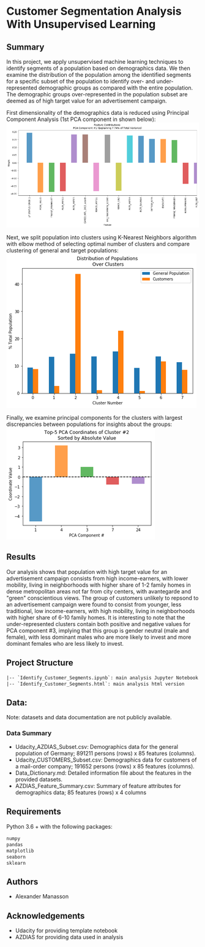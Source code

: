 # Customer Segmentation Analysis With Unsupervised Learning

## Summary
In this project, we apply unsupervised machine learning techniques to identify segments of a population based on demographics data. We then examine the distribution of the population among the identified segments for a specific subset of the population to identify over- and under-represented demographic groups as compared with the entire population. The demographic groups over-represented in the population subset are deemed as of high target value for an advertisement campaign.

First dimensionality of the demographics data is reduced using Principal Component Analysis (1st PCA component in shown below):
![](resources/pca1.png?raw=true)

Next, we split population into clusters using K-Nearest Neighbors algorithm with elbow method of selecting optimal number of clusters and compare clustering of general and target populations:
![](resources/clusters.png?raw=true)

Finally, we examine principal components for the clusters with largest discrepancies between populations for insights about the groups:
![](resources/top_pca_cluster2.png?raw=true)

## Results
Our analysis shows that population with high target value for an advertisement campaign consists from high income-earners, with lower mobility, living in neighborhoods with higher share of 1-2 family homes in dense metropolitan areas not far from city centers, with avantegarde and "green" conscientious views. The group of customers unlikely to repsond to an advertisement campaign were found to consist from younger, less traditional, low income-earners, with high mobility, living in neighborhoods with higher share of 6-10 family homes. It is interesting to note that the under-represented clusters contain both positive and negative values for PCA component #3, implying that this group is gender neutral (male and female), with less dominant males who are more likely to invest and more dominant females who are less likely to invest.

## Project Structure
```
|-- `Identify_Customer_Segments.ipynb`: main analysis Jupyter Notebook
|-- `Identify_Customer_Segments.html`: main analysis html version
```

## Data:
Note: datasets and data documentation are not publicly available.
### Data Summary
  - Udacity_AZDIAS_Subset.csv: Demographics data for the general population of Germany; 891211 persons (rows) x 85 features (columns).
  - Udacity_CUSTOMERS_Subset.csv: Demographics data for customers of a mail-order company; 191652 persons (rows) x 85 features (columns).
  - Data_Dictionary.md: Detailed information file about the features in the provided datasets.
  - AZDIAS_Feature_Summary.csv: Summary of feature attributes for demographics data; 85 features (rows) x 4 columns

## Requirements
Python 3.6 + with the following packages:
```
numpy
pandas
matplotlib
seaborn
sklearn
```

## Authors
- Alexander Manasson

## Acknowledgements
- Udacity for providing template notebook
- AZDIAS for providing data used in analysis
